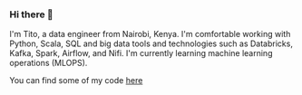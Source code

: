### Hi there 👋

I'm Tito, a data engineer from Nairobi, Kenya. I'm comfortable working with Python, Scala, SQL and big data tools and technologies such as Databricks, Kafka, Spark, Airflow, and Nifi. I'm currently learning machine learning operations (MLOPS).


You can find some of my code [here](https://github.com/TitoLulu/)
<!--
**TitoLulu/TitoLulu** is a ✨ _special_ ✨ repository because its `README.md` (this file) appears on your GitHub profile.

Here are some ideas to get you started:

- 🔭 I’m currently working on ...
- 🌱 I’m currently learning ...
- 👯 I’m looking to collaborate on ...
- 🤔 I’m looking for help with ...
- 💬 Ask me about ...
- 📫 How to reach me: ...
- 😄 Pronouns: ...
- ⚡ Fun fact: ...
-->
